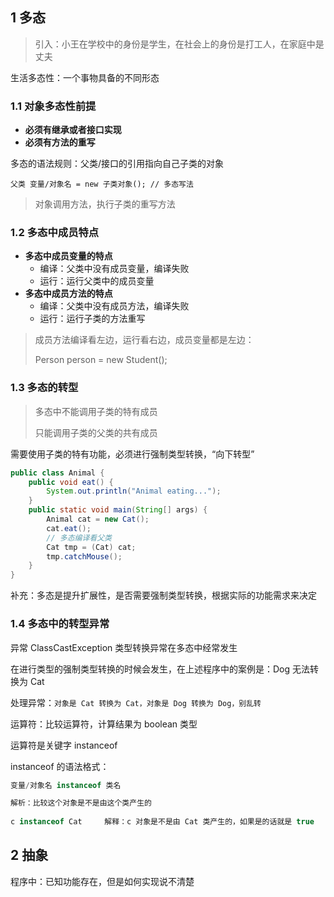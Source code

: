 ## 1 多态
>引入：小王在学校中的身份是学生，在社会上的身份是打工人，在家庭中是丈夫

生活多态性：一个事物具备的不同形态



### 1.1 对象多态性前提

* **必须有继承或者接口实现**
* **必须有方法的重写**

多态的语法规则：父类/接口的引用指向自己子类的对象

```properties
父类 变量/对象名 = new 子类对象(); // 多态写法
```

>对象调用方法，执行子类的重写方法



### 1.2 多态中成员特点

* **多态中成员变量的特点**
  * 编译：父类中没有成员变量，编译失败
  * 运行：运行父类中的成员变量
* **多态中成员方法的特点**
  * 编译：父类中没有成员方法，编译失败
  * 运行：运行子类的方法重写

>成员方法编译看左边，运行看右边，成员变量都是左边：
>
>Person person = new Student();



### 1.3 多态的转型

>多态中不能调用子类的特有成员
>
>只能调用子类的父类的共有成员

需要使用子类的特有功能，必须进行强制类型转换，“向下转型”

```java
public class Animal {
    public void eat() {
        System.out.println("Animal eating...");
    }
    public static void main(String[] args) {
        Animal cat = new Cat();
        cat.eat();
        // 多态编译看父类
        Cat tmp = (Cat) cat;
        tmp.catchMouse();
    }
}
```

补充：多态是提升扩展性，是否需要强制类型转换，根据实际的功能需求来决定



### 1.4 多态中的转型异常

异常 ClassCastException 类型转换异常在多态中经常发生

在进行类型的强制类型转换的时候会发生，在上述程序中的案例是：Dog 无法转换为 Cat

处理异常：`对象是 Cat 转换为 Cat，对象是 Dog 转换为 Dog，别乱转`



运算符：比较运算符，计算结果为 boolean 类型

运算符是关键字 instanceof

instanceof 的语法格式：

```java
变量/对象名 instanceof 类名

解析：比较这个对象是不是由这个类产生的
    
c instanceof Cat     解释：c 对象是不是由 Cat 类产生的，如果是的话就是 true
```



## 2 抽象

程序中：已知功能存在，但是如何实现说不清楚

